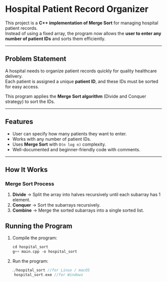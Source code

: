 # Hospital Patient Record Organizer

This project is a **C++ implementation of Merge Sort** for managing hospital patient records.  
Instead of using a fixed array, the program now allows the **user to enter any number of patient IDs** and sorts them efficiently.

---

## Problem Statement

A hospital needs to organize patient records quickly for quality healthcare delivery.  
Each patient is assigned a unique **patient ID**, and these IDs must be sorted for easy access.

This program applies the **Merge Sort algorithm** (Divide and Conquer strategy) to sort the IDs.

---

## Features
- User can specify how many patients they want to enter.
- Works with any number of patient IDs.
- Uses **Merge Sort** with `O(n log n)` complexity.
- Well-documented and beginner-friendly code with comments.

---

## How It Works

### Merge Sort Process
1. **Divide** → Split the array into halves recursively until each subarray has 1 element.  
2. **Conquer** → Sort the subarrays recursively.  
3. **Combine** → Merge the sorted subarrays into a single sorted list.  

## Running the Program
1. Compile the program:
   ```C
   cd hospital_sort
   g++ main.cpp -o hospital_sort
   ```

2. Run the program:
```C
   ./hospital_sort //for Linux / macOS
    hospital_sort.exe //for Windows
```
